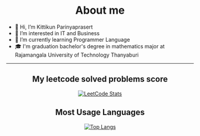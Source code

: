 
<h1 align="center" >About me</h1>
  
- 👋 Hi, I’m Kittikun Parinyaprasert
- 👀 I’m interested in IT and Business
- 🌱 I’m currently learning Programmer Language
- 🎓 I'm graduation bachelor's degree in mathematics major at Rajamangala University of Technology Thanyaburi
  
<div align="center">
  
---

</div>

<div align="center">
<h2>My leetcode solved problems score</h2>
  
[![LeetCode Stats](https://leetcard.jacoblin.cool/KIITTIKUN?theme=unicorn&font=Libre%20Baskerville&ext=activity)](https://github.com/KIITTIKUN/leetcode-solved-problems)
<br />
<h2>Most Usage Languages</h2>

[![Top Langs](https://github-readme-stats-git-masterrstaa-rickstaa.vercel.app/api/top-langs/?username=KIITTIKUN&layout=donut)](https://github.com/KIITTIKUN/github-readme-stats)

</div>

<!---
KIITTIKUN/KIITTIKUN is a ✨ special ✨ repository because its `README.md` (this file) appears on your GitHub profile.
You can click the Preview link to take a look at your changes.
--->
